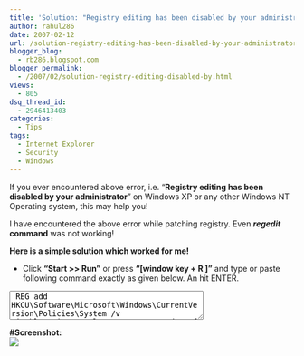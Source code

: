 ```yaml
---
title: 'Solution: "Registry editing has been disabled by your administrator"'
author: rahul286
date: 2007-02-12
url: /solution-registry-editing-has-been-disabled-by-your-administrator/
blogger_blog:
  - rb286.blogspot.com
blogger_permalink:
  - /2007/02/solution-registry-editing-disabled-by.html
views:
  - 805
dsq_thread_id:
  - 2946413403
categories:
  - Tips
tags:
  - Internet Explorer
  - Security
  - Windows
---
```

If you ever encountered above error, i.e. &#8220;**Registry editing has been disabled by your administrator**&#8221; on Windows XP or any other Windows NT Operating system, this may help you!

I have encountered the above error while patching registry. Even ***regedit* command** was not working!

**Here is a simple solution which worked for me!**

  * Click **&#8220;Start >> Run&#8221;** or press **&#8220;[window key + R ]&#8221;** and type or paste following command exactly as given below. An hit ENTER.

<textarea cols="40" rows="3" readonly="readonly" onclick="this.focus(); this.select();"> REG add HKCU\Software\Microsoft\Windows\CurrentVersion\Policies\System /v DisableRegistryTools /t REG_DWORD /d 0 /f </textarea>

**#Screenshot:**  
[![][1]][2]

 [1]: http://www.devilsworkshop.org/files/2007/10/run-command-on-windows-by-devils-workshop.jpg
 [2]: http://www.devilsworkshop.org/files/2007/10/run-command-on-windows-by-devils-workshop.jpg ""
